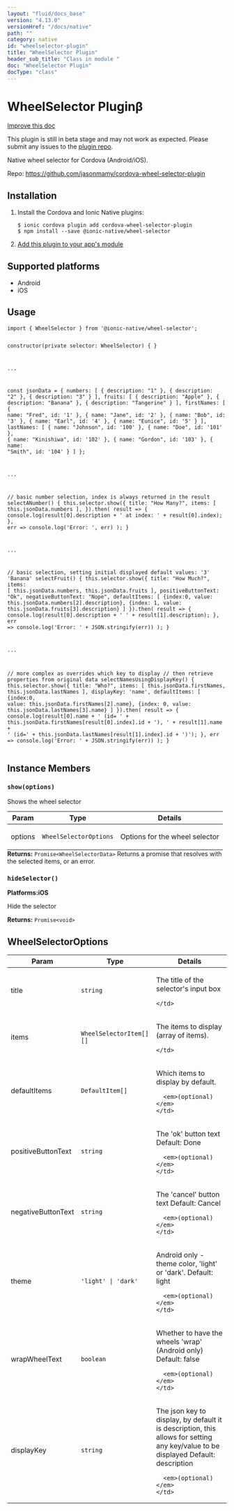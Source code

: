 ```yaml
---
layout: "fluid/docs_base"
version: "4.13.0"
versionHref: "/docs/native"
path: ""
category: native
id: "wheelselector-plugin"
title: "WheelSelector Plugin"
header_sub_title: "Class in module "
doc: "WheelSelector Plugin"
docType: "class"
---
```


<h1 class="api-title">WheelSelector Plugin<span class="beta" title="beta">&beta;</span></h1>

<a class="improve-v2-docs" href="http://github.com/ionic-team/ionic-native/edit/master/src/@ionic-native/plugins/wheel-selector/index.ts#L62">
  Improve this doc
</a>




<p class="beta-notice">
  This plugin is still in beta stage and may not work as expected. Please
  submit any issues to the <a target="_blank"
  href="https://github.com/jasonmamy/cordova-wheel-selector-plugin/issues">plugin repo</a>.
</p>




<p>Native wheel selector for Cordova (Android/iOS).</p>


<p>Repo:
  <a href="https://github.com/jasonmamy/cordova-wheel-selector-plugin">
    https://github.com/jasonmamy/cordova-wheel-selector-plugin
  </a>
</p>


<h2><a class="anchor" name="installation" href="#installation"></a>Installation</h2>
<ol class="installation">
  <li>Install the Cordova and Ionic Native plugins:<br>
    <pre><code class="nohighlight">$ ionic cordova plugin add cordova-wheel-selector-plugin
$ npm install --save @ionic-native/wheel-selector
</code></pre>
  </li>
  <li><a href="https://ionicframework.com/docs/native/#Add_Plugins_to_Your_App_Module">Add this plugin to your app's module</a></li>
</ol>



<h2><a class="anchor" name="platforms" href="#platforms"></a>Supported platforms</h2>
<ul>
  <li>Android</li><li>iOS</li>
</ul>






<h2><a class="anchor" name="usage" href="#usage"></a>Usage</h2>
<pre><code>import { WheelSelector } from &#39;@ionic-native/wheel-selector&#39;;


constructor(private selector: WheelSelector) { }

...

const jsonData = {
  numbers: [
   { description: &quot;1&quot; },
    { description: &quot;2&quot; },
    { description: &quot;3&quot; }
  ],
  fruits: [
    { description: &quot;Apple&quot; },
    { description: &quot;Banana&quot; },
    { description: &quot;Tangerine&quot; }
  ],
  firstNames: [
    { name: &quot;Fred&quot;, id: &#39;1&#39; },
    { name: &quot;Jane&quot;, id: &#39;2&#39; },
    { name: &quot;Bob&quot;, id: &#39;3&#39; },
    { name: &quot;Earl&quot;, id: &#39;4&#39; },
    { name: &quot;Eunice&quot;, id: &#39;5&#39; }
  ],
  lastNames: [
    { name: &quot;Johnson&quot;, id: &#39;100&#39; },
    { name: &quot;Doe&quot;, id: &#39;101&#39; },
    { name: &quot;Kinishiwa&quot;, id: &#39;102&#39; },
    { name: &quot;Gordon&quot;, id: &#39;103&#39; },
    { name: &quot;Smith&quot;, id: &#39;104&#39; }
  ]
};

...

// basic number selection, index is always returned in the result
 selectANumber() {
   this.selector.show({
     title: &quot;How Many?&quot;,
     items: [
       this.jsonData.numbers
     ],
   }).then(
     result =&gt; {
       console.log(result[0].description + &#39; at index: &#39; + result[0].index);
     },
     err =&gt; console.log(&#39;Error: &#39;, err)
     );
 }

 ...

 // basic selection, setting initial displayed default values: &#39;3&#39; &#39;Banana&#39;
 selectFruit() {
   this.selector.show({
     title: &quot;How Much?&quot;,
     items: [
       this.jsonData.numbers, this.jsonData.fruits
     ],
     positiveButtonText: &quot;Ok&quot;,
     negativeButtonText: &quot;Nope&quot;,
     defaultItems: [
       {index:0, value: this.jsonData.numbers[2].description},
       {index: 1, value: this.jsonData.fruits[3].description}
     ]
   }).then(
     result =&gt; {
       console.log(result[0].description + &#39; &#39; + result[1].description);
     },
     err =&gt; console.log(&#39;Error: &#39; + JSON.stringify(err))
     );
 }

 ...

 // more complex as overrides which key to display
 // then retrieve properties from original data
 selectNamesUsingDisplayKey() {
   this.selector.show({
     title: &quot;Who?&quot;,
     items: [
       this.jsonData.firstNames, this.jsonData.lastNames
     ],
     displayKey: &#39;name&#39;,
     defaultItems: [
       {index:0, value: this.jsonData.firstNames[2].name},
       {index: 0, value: this.jsonData.lastNames[3].name}
     ]
   }).then(
     result =&gt; {
       console.log(result[0].name + &#39; (id= &#39; + this.jsonData.firstNames[result[0].index].id + &#39;), &#39; +
         result[1].name + &#39; (id=&#39; + this.jsonData.lastNames[result[1].index].id + &#39;)&#39;);
     },
     err =&gt; console.log(&#39;Error: &#39; + JSON.stringify(err))
     );
 }
</code></pre>








<h2><a class="anchor" name="instance-members" href="#instance-members"></a>Instance Members</h2>
<h3><a class="anchor" name="show" href="#show"></a><code>show(options)</code></h3>


Shows the wheel selector
<table class="table param-table" style="margin:0;">
  <thead>
  <tr>
    <th>Param</th>
    <th>Type</th>
    <th>Details</th>
  </tr>
  </thead>
  <tbody>
  <tr>
    <td>
      options</td>
    <td>
      <code>WheelSelectorOptions</code>
    </td>
    <td>
      <p>Options for the wheel selector</p>
</td>
  </tr>
  </tbody>
</table>

<div class="return-value" markdown="1">
  <i class="icon ion-arrow-return-left"></i>
  <b>Returns:</b> <code>Promise&lt;WheelSelectorData&gt;</code> Returns a promise that resolves with the selected items, or an error.
</div><h3><a class="anchor" name="hideSelector" href="#hideSelector"></a><code>hideSelector()</code></h3>



<p>
  <strong>Platforms:</strong><strong class="tag">iOS</strong>&nbsp;</p>


Hide the selector


<div class="return-value" markdown="1">
  <i class="icon ion-arrow-return-left"></i>
  <b>Returns:</b> <code>Promise&lt;void&gt;</code> 
</div>





<h2><a class="anchor" name="WheelSelectorOptions" href="#WheelSelectorOptions"></a>WheelSelectorOptions</h2>

<table class="table param-table" style="margin:0;">
  <thead>
  <tr>
    <th>Param</th>
    <th>Type</th>
    <th>Details</th>
  </tr>
  </thead>
  <tbody>
  
  <tr>
    <td>
      title
    </td>
    <td>
      <code>string</code>
    </td>
    <td>
      <p>The title of the selector&#39;s input box</p>

      
    </td>
  </tr>
  
  <tr>
    <td>
      items
    </td>
    <td>
      <code>WheelSelectorItem[][]</code>
    </td>
    <td>
      <p>The items to display (array of items).</p>

      
    </td>
  </tr>
  
  <tr>
    <td>
      defaultItems
    </td>
    <td>
      <code>DefaultItem[]</code>
    </td>
    <td>
      <p>Which items to display by default.</p>

      <em>(optional)</em>
    </td>
  </tr>
  
  <tr>
    <td>
      positiveButtonText
    </td>
    <td>
      <code>string</code>
    </td>
    <td>
      <p>The &#39;ok&#39; button text
Default: Done</p>

      <em>(optional)</em>
    </td>
  </tr>
  
  <tr>
    <td>
      negativeButtonText
    </td>
    <td>
      <code>string</code>
    </td>
    <td>
      <p>The &#39;cancel&#39; button text
Default: Cancel</p>

      <em>(optional)</em>
    </td>
  </tr>
  
  <tr>
    <td>
      theme
    </td>
    <td>
      <code>&#39;light&#39; | &#39;dark&#39;</code>
    </td>
    <td>
      <p>Android only - theme color, &#39;light&#39; or &#39;dark&#39;.
Default: light</p>

      <em>(optional)</em>
    </td>
  </tr>
  
  <tr>
    <td>
      wrapWheelText
    </td>
    <td>
      <code>boolean</code>
    </td>
    <td>
      <p>Whether to have the wheels &#39;wrap&#39; (Android only)
Default: false</p>

      <em>(optional)</em>
    </td>
  </tr>
  
  <tr>
    <td>
      displayKey
    </td>
    <td>
      <code>string</code>
    </td>
    <td>
      <p>The json key to display, by default it is description, this allows for setting any
key/value to be displayed
Default: description</p>

      <em>(optional)</em>
    </td>
  </tr>
  
  </tbody>
</table>






